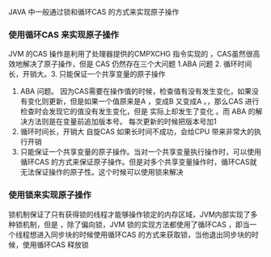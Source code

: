 JAVA 中一般通过锁和循环CAS 的方式来实现原子操作

### 使用循环CAS 来实现原子操作
JVM 的CAS 操作是利用了处理器提供的CMPXCHG 指令实现的 ，CAS虽然很高效地解决了原子操作，但是 CAS 仍然存在三个大问题 1.ABA 问题 2. 循环时间长，开销大。3. 只能保证一个共享变量的原子操作

1.  ABA 问题。 因为CAS需要在操作值的时候，检查值有没有发生变化，如果没有变化则更新，但是如果一个值原来是A ，变成B 又变成A 。，那么CAS 进行检查时会发现它的值没有发生变化，但是 实际上却发生了变化 。而 ABA 的解决方法则是在变量前追加版本号。 每次更新的时候把版本号加1
2.  循环时间长，开销大 自旋CAS 如果长时间不成功，会给CPU 带来非常大的执行开销
3.  只能保证一个共享变量的原子操作。当对一个共享变量执行操作时，可以使用循环CAS 的方式来保证原子操作。但是对多个共享变量操作时，循环CAS就无法保证操作的原子性。这个时候可以使用锁来解决

### 使用锁来实现原子操作
锁机制保证了只有获得锁的线程才能够操作锁定的内存区域，JVM内部实现了多种锁机制，但是 ，除了偏向锁，JVM 锁的实现方法都使用了循环CAS ，即当一个线程想进入同步块的时候使用循环CAS 的方式来获取锁，当他退出同步块的时候，使用循环CAS 释放锁

